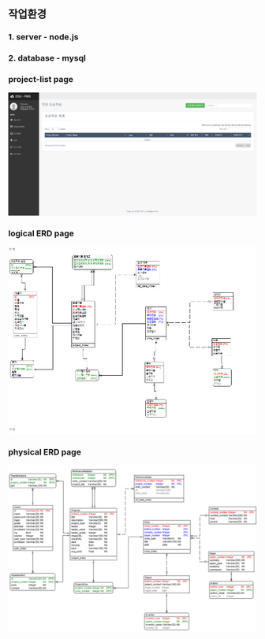 ## 작업환경
### 1. server - node.js
### 2. database - mysql

###
### project-list page
![mainpage](./demo-images/mainpage.png)

###
### logical ERD page
![erd12-5](./demo-images/erd12-5.png)

###
### physical ERD page
![erd12-5e](./demo-images/erd12-5e.PNG)
